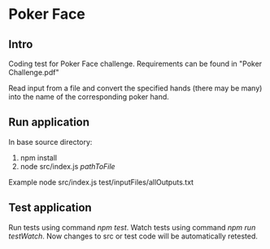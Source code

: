 # Poker Face

## Intro

Coding test for Poker Face challenge.
Requirements can be found in "Poker Challenge.pdf"

Read input from a file and convert the specified hands (there may be many) into the name of the corresponding poker hand.

## Run application

In base source directory:

1. npm install
2. node src/index.js _pathToFile_
   
Example node src/index.js test/inputFiles/allOutputs.txt

## Test application

Run tests using command _npm test_.
Watch tests using command _npm run testWatch_. Now changes to src or test code will be automatically retested.
